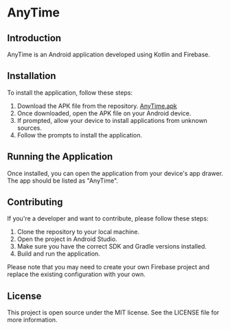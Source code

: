 # AnyTime

## Introduction

AnyTime is an Android application developed using Kotlin and Firebase.

## Installation

To install the application, follow these steps:

1. Download the APK file from the repository. [AnyTime.apk](/src/app/release/AnyTime-release.apk)
2. Once downloaded, open the APK file on your Android device.
3. If prompted, allow your device to install applications from unknown sources.
4. Follow the prompts to install the application.

## Running the Application

Once installed, you can open the application from your device's app drawer. The app should be listed as "AnyTime".

## Contributing

If you're a developer and want to contribute, please follow these steps:

1. Clone the repository to your local machine.
2. Open the project in Android Studio.
3. Make sure you have the correct SDK and Gradle versions installed.
4. Build and run the application.

Please note that you may need to create your own Firebase project and replace the existing configuration with your own.

## License

This project is open source under the MIT license. See the LICENSE file for more information.